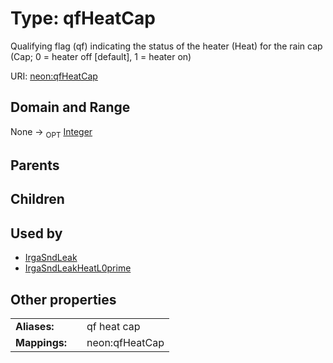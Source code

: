 
# Type: qfHeatCap


Qualifying flag (qf) indicating the status of the heater (Heat) for the rain cap (Cap; 0 = heater off [default], 1 = heater on)

URI: [neon:qfHeatCap](https://data.neonscience.org/qfHeatCap)


## Domain and Range

None ->  <sub>OPT</sub> [Integer](types/Integer.md)

## Parents


## Children


## Used by

 * [IrgaSndLeak](IrgaSndLeak.md)
 * [IrgaSndLeakHeatL0prime](IrgaSndLeakHeatL0prime.md)

## Other properties

|  |  |  |
| --- | --- | --- |
| **Aliases:** | | qf heat cap |
| **Mappings:** | | neon:qfHeatCap |

